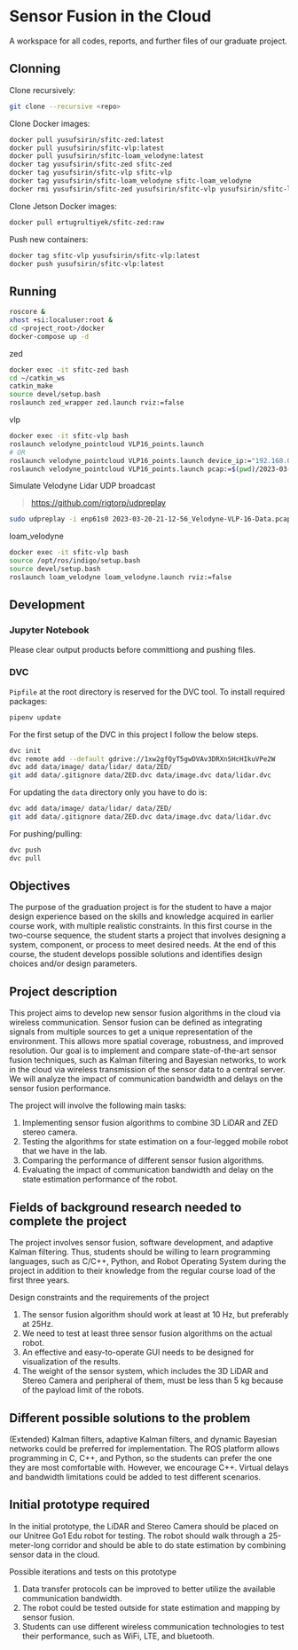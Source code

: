 # Sensor Fusion in the Cloud
A workspace for all codes, reports, and further files of our graduate project.

## Clonning

Clone recursively:

```bash
git clone --recursive <repo>
```

Clone Docker images:

```bash
docker pull yusufsirin/sfitc-zed:latest
docker pull yusufsirin/sfitc-vlp:latest
docker pull yusufsirin/sfitc-loam_velodyne:latest
docker tag yusufsirin/sfitc-zed sfitc-zed
docker tag yusufsirin/sfitc-vlp sfitc-vlp
docker tag yusufsirin/sfitc-loam_velodyne sfitc-loam_velodyne
docker rmi yusufsirin/sfitc-zed yusufsirin/sfitc-vlp yusufsirin/sfitc-loam_velodyne
```

Clone Jetson Docker images:

```bash
docker pull ertugrultiyek/sfitc-zed:raw
```

Push new containers:

```bash
docker tag sfitc-vlp yusufsirin/sfitc-vlp:latest
docker push yusufsirin/sfitc-vlp:latest
```


## Running

```bash
roscore &
xhost +si:localuser:root &
cd <project_root>/docker
docker-compose up -d
```

zed
```bash
docker exec -it sfitc-zed bash
cd ~/catkin_ws
catkin_make
source devel/setup.bash
roslaunch zed_wrapper zed.launch rviz:=false
```

vlp 
```bash
docker exec -it sfitc-vlp bash
roslaunch velodyne_pointcloud VLP16_points.launch
# OR
roslaunch velodyne_pointcloud VLP16_points.launch device_ip:="192.168.0.200" frame_id:="map" port:="2368"
roslaunch velodyne_pointcloud VLP16_points.launch pcap:=$(pwd)/2023-03-20-21-12-56_Velodyne-VLP-16-Data.pcap frame_id:="map"
```

Simulate Velodyne Lidar UDP broadcast

> https://github.com/rigtorp/udpreplay

```bash
sudo udpreplay -i enp61s0 2023-03-20-21-12-56_Velodyne-VLP-16-Data.pcap -b
```

loam_velodyne
```bash
docker exec -it sfitc-vlp bash
source /opt/ros/indigo/setup.bash 
source devel/setup.bash
roslaunch loam_velodyne loam_velodyne.launch rviz:=false
```


## Development

### Jupyter Notebook

Please clear output products before committiong and pushing files.

### DVC

`Pipfile` at the root directory is reserved for the DVC tool. To install required packages:

```bash
pipenv update
```

For the first setup of the DVC in this project I follow the below steps.

```bash
dvc init
dvc remote add --default gdrive://1xw2gfQyT5gwDVAv3DRXnSHcHIkuVPe2W
dvc add data/image/ data/lidar/ data/ZED/
git add data/.gitignore data/ZED.dvc data/image.dvc data/lidar.dvc
```

For updating the `data` directory only you have to do is:

```bash
dvc add data/image/ data/lidar/ data/ZED/
git add data/.gitignore data/ZED.dvc data/image.dvc data/lidar.dvc
```

For pushing/pulling:

```bash
dvc push
dvc pull
```

## Objectives 
The purpose of the graduation project is for the student to have a major design experience based on the skills and knowledge acquired in earlier course work, with multiple realistic constraints. In this first course in the two-course sequence, the student starts a project that involves designing a system, component, or process to meet desired needs. At the end of this course, the student develops possible solutions and identifies design choices and/or design parameters.

## Project description
This project aims to develop new sensor fusion algorithms in the cloud via wireless communication. Sensor fusion can be defined as integrating signals from multiple sources to get a unique representation of the environment. This allows more spatial coverage, robustness, and improved resolution. Our goal is to implement and compare state-of-the-art sensor fusion techniques, such as Kalman filtering and Bayesian networks, to work in the cloud via wireless transmission of the sensor data to a central server. We will analyze the impact of communication bandwidth and delays on the sensor fusion performance.

The project will involve the following main tasks:

1. Implementing sensor fusion algorithms to combine 3D LiDAR and ZED stereo camera.
2. Testing the algorithms for state estimation on a four-legged mobile robot that we have in the lab.
3. Comparing the performance of different sensor fusion algorithms.
4. Evaluating the impact of communication bandwidth and delay on the state estimation performance of the robot.

## Fields of background research needed to complete the project
The project involves sensor fusion, software development, and adaptive Kalman filtering. Thus, students should be willing to learn programming languages, such as C/C++, Python, and Robot Operating System during the project in addition to their knowledge from the regular course load of the first three years.

Design constraints and the requirements of the project

1. The sensor fusion algorithm should work at least at 10 Hz, but preferably at 25Hz.
2. We need to test at least three sensor fusion algorithms on the actual robot.
3. An effective and easy-to-operate GUI needs to be designed for visualization of the results.
4. The weight of the sensor system, which includes the 3D LiDAR and Stereo Camera and peripheral of them, must be less than 5 kg because of the payload limit of the robots.

## Different possible solutions to the problem
(Extended) Kalman filters, adaptive Kalman filters, and dynamic Bayesian networks could be preferred for implementation. The ROS platform allows programming in C, C++, and Python, so the students can prefer the one they are most comfortable with. However, we encourage C++. Virtual delays and bandwidth limitations could be added to test different scenarios.

## Initial prototype required
In the initial prototype, the LiDAR and Stereo Camera should be placed on our Unitree Go1 Edu robot for testing. The robot should walk through a 25-meter-long corridor and should be able to do state estimation by combining sensor data in the cloud.

Possible iterations and tests on this prototype

1. Data transfer protocols can be improved to better utilize the available communication bandwidth.
2. The robot could be tested outside for state estimation and mapping by sensor fusion.
3. Students can use different wireless communication technologies to test their performance, such as WiFi, LTE, and bluetooth.
